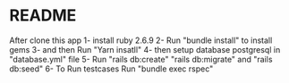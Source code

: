 # README
After clone this app
1- install ruby 2.6.9
2- Run "bundle install" to install gems 
3- and then Run "Yarn insatll"
4- then setup database postgresql in "database.yml" file
5- Run "rails db:create"  "rails db:migrate" and "rails db:seed"
6- To Run testcases Run "bundle exec rspec"
